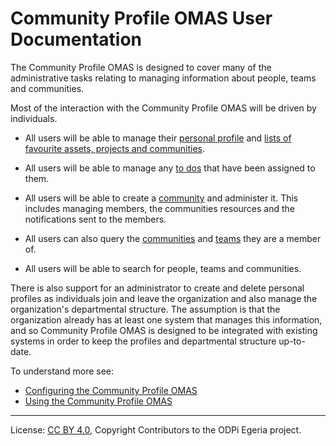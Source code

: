 <!-- SPDX-License-Identifier: CC-BY-4.0 -->
<!-- Copyright Contributors to the ODPi Egeria project. -->

# Community Profile OMAS User Documentation

The Community Profile OMAS is designed to cover many of the administrative tasks relating to managing
information about people, teams and communities.

Most of the interaction with the Community Profile OMAS will be driven by individuals.
 
* All users will be able to manage their [personal profile](../concepts/personal-profile.md)
  and [lists of favourite assets, projects and communities](../concepts/favorite-things-collection.md).
  
* All users will be able to manage any [to dos](../concepts/to-do.md) that have been assigned to them.
  
* All users will be able to create a [community](../concepts/community.md) and administer it.
  This includes managing members, the communities resources and the notifications sent to the members.
  
* All users can also query the [communities](../concepts/community.md) and
  [teams](../../../docs/concepts/organizations/team.md) they are a member of. 

* All users will be able to search for people, teams and communities.

There is also support for an administrator to create and delete personal profiles as individuals join and leave the
organization and also manage the organization's departmental structure.  The assumption is that the organization
already has at least one system that manages this information, and so Community Profile OMAS is designed to be integrated
with existing systems in order to keep the profiles and departmental structure up-to-date.

To understand more see:

* [Configuring the Community Profile OMAS](../../community-profile-server/docs/configuration)
* [Using the Community Profile OMAS](../scenarios)


----
License: [CC BY 4.0](https://creativecommons.org/licenses/by/4.0/),
Copyright Contributors to the ODPi Egeria project.